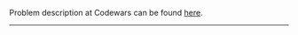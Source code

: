 Problem description at Codewars can be found
[here](https://www.codewars.com/kata/56bc1acf66a2abc891000561/train/python).

-------------



